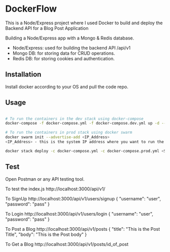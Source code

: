 # DockerFlow
This is a Node/Express project where I used Docker to build and deploy the Backend API for a Blog Post Application

Building a Node/Express app with a Mongo & Redis database.
- Node/Express: used for building the backend API /api/v1
- Mongo DB: for storing data for CRUD operations.
- Redis DB: for storing cookies and authentication.

## Installation
Install docker according to your OS and pull the code repo.

## Usage

```bash

# To run the containers in the dev stack using docker-compose
docker-compose -f docker-compose.yml -f docker-compose.dev.yml up -d --build -V

# To run the containers in prod stack using docker swarm
docker swarm init --advertise-add <IP_Address>
<IP_Address> - this is the system IP address where you want to run the docker containers

docker stack deploy -c docker-compose.yml -c docker-compose.prod.yml <Stack_Name>

```
## Test

Open Postman or any API testing tool.

To test the index.js 
http://localhost:3000/api/v1/

To SignUp
http://localhost:3000/api/v1/users/signup
{
    "username": "user",
    "password": "pass"
}

To Login
http://localhost:3000/api/v1/users/login
{
    "username": "user",
    "password": "pass"
}

To Post a Blog
http://localhost:3000/api/v1/posts
{
    "title": "This is the Post Title",
    "body": "This is the Post body"
}

To Get a Blog
http://localhost:3000/api/v1/posts/id_of_post

